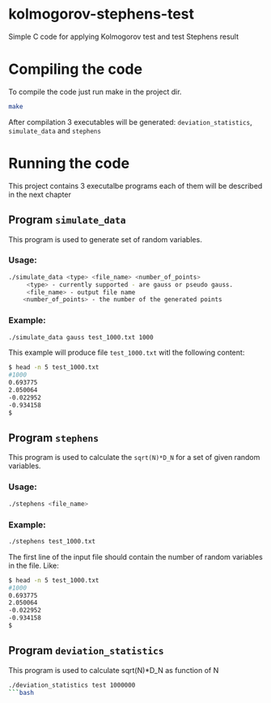 # kolmogorov-stephens-test
Simple C code for applying Kolmogorov test and test Stephens result

# Compiling the code
To compile the code just run make in the project dir.
```bash
make
```
After compilation 3 executables will be generated: `deviation_statistics`, `simulate_data` and `stephens`

# Running the code
This project contains 3 executalbe programs each of them will be described in the next chapter

## Program `simulate_data`
This program is used to generate set of random variables.
### Usage:
```bash
./simulate_data <type> <file_name> <number_of_points>
     <type> - currently supported - are gauss or pseudo gauss.
     <file_name> - output file name
    <number_of_points> - the number of the generated points
```
### Example:
```bash
./simulate_data gauss test_1000.txt 1000
```
This example will produce file `test_1000.txt` witl the following content:
```bash
$ head -n 5 test_1000.txt 
#1000
0.693775
2.050064
-0.022952
-0.934158
$
```


## Program `stephens`
This program is used to calculate the `sqrt(N)*D_N` for a set of given random variables.

### Usage:
```bash
./stephens <file_name>
```
### Example:
```bash
./stephens test_1000.txt
```

The first line of the input file should contain the number of random variables in the file. Like:
```bash
$ head -n 5 test_1000.txt 
#1000
0.693775
2.050064
-0.022952
-0.934158
$
```


## Program `deviation_statistics`
This program is used to calculate sqrt(N)*D_N as function of N
```bash
./deviation_statistics test 1000000
```bash
